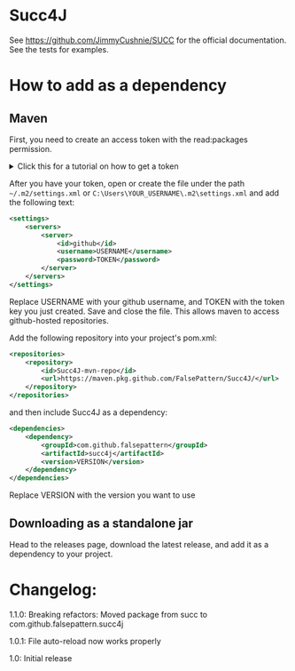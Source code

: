 # Succ4J
See https://github.com/JimmyCushnie/SUCC for the official documentation. See the tests for examples.

# How to add as a dependency
## Maven
First, you need to create an access token with the read:packages permission.
<details><summary>Click this for a tutorial on how to get a token</summary>
<p>
Click on your profile -> Settings -> Developer settings -> Personal access tokens
-> Generate new token.
</p>
<p>
Under Note enter the name for your token (can be anything),
then you need to tick the read:packages entry, so that you can download github packages.
</p>
<p>
After that, click on Generate token, then copy the token code that the site generates,
and save it somewhere, because it won't be shown again.
</p>
</details>

After you have your token, open or create the file under the path `~/.m2/settings.xml` or `C:\Users\YOUR_USERNAME\.m2\settings.xml`
and add the following text:
```xml
<settings>
	<servers>
		<server>
			<id>github</id>
			<username>USERNAME</username>
			<password>TOKEN</password>
		</server>
	</servers>
</settings>
```
Replace USERNAME with your github username, and TOKEN with the token key you just created. Save and close the file.
This allows maven to access github-hosted repositories.

Add the following repository into your project's pom.xml:
```xml
<repositories>
    <repository>
        <id>Succ4J-mvn-repo</id>
        <url>https://maven.pkg.github.com/FalsePattern/Succ4J/</url>
    </repository>
</repositories>
```
and then include Succ4J as a dependency:
```xml
<dependencies>
    <dependency>
        <groupId>com.github.falsepattern</groupId>
        <artifactId>succ4j</artifactId>
        <version>VERSION</version>
    </dependency>
</dependencies>
```
Replace VERSION with the version you want to use

## Downloading as a standalone jar
Head to the releases page, download the latest release, and add it as a dependency to your project.

# Changelog:

1.1.0: Breaking refactors: Moved package from succ to com.github.falsepattern.succ4j

1.0.1: File auto-reload now works properly 

1.0: Initial release

